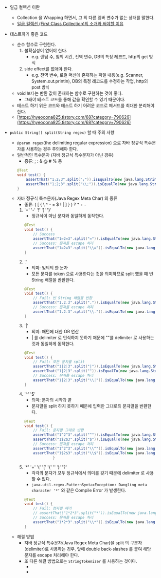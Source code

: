 - 일급 컬렉션 이란
    - Collection 을 Wrapping 하면서, 그 외 다른 멤버 변수가 없는 상태를 말한다.
    - [일급 컬렉션 (First Class Collection)의 소개와 써야할 이유](https://jojoldu.tistory.com/412)
    
- 테스트하기 좋은 코드
    - 순수 함수로 구현한다.
        1. 불확실성이 없어야 한다.
            - e.g. 랜덤 수, 임의 시간, 전역 변수, DB의 특정 레코드, http의 get 방식
        2. side effect를 없애야 한다.
            - e.g. 전역 변수, 로컬 머신에 존재하는 파일 내용(e.g. Scanner, System.out.println), DB의 특정 레코드를 수정하는 작업, http의 post 방식 
    - void 보다는 반환 값이 존재하는 함수로 구현하는 것이 좋다.
        - 그래야 테스트 코드를 통해 값을 확인할 수 있기 때문이다.
    - 테스트 하기 위운 코드와 테스트 하기 어려운 코드로 메서드를 최대한 분리해야 한다.
    - [https://hyeooona825.tistory.com/68?category=790626](https://hyeooona825.tistory.com/68?category=790626)
    
- `public String[] split(String regex)` 할 때 주의 사항
    - `@param regex`(the delimiting regular expression) 으로 자바 정규식 특수문자를 사용하는 경우 주의해야 한다.
    - 일반적인 특수문자 (자바 정규식 특수문자가 아닌 경우)
        - 종류: ; : & @ # % 등 
        ```java
        @Test
        void test() {
            assertThat("1;2;3".split(";")).isEqualTo(new java.lang.String[]{"1", "2", "3"});
            assertThat("1;2;3".split("\\;")).isEqualTo(new java.lang.String[]{"1", "2", "3"}); 
        }
        ```
    - 자바 정규식 특수문자(Java Regex Meta Char) 의 종류 
        - 종류: ( [ { \ ^ - = $ ! | ] } ) ? * + .
        1. '=' '-' '!' ']' '}' 
            - 정규식이 아닌 문자와 동일하게 동작한다. 
            ```java
            @Test
            void test() {
                // Success  
                assertThat("1=2=3".split("=")).isEqualTo(new java.lang.String[]{"1", "2", "3"});
                // Success: 문자를 escape 처리 
                assertThat("1=2=3".split("\\=")).isEqualTo(new java.lang.String[]{"1", "2", "3"}); 
            }
            ```
        2. '.' 
            - 의미: 임의의 한 문자 
            - 모든 문자를 token 으로 사용한다는 것을 의미하므로 split 했을 때 빈 String 배열을 반환한다.
            ```java
            @Test
            void test() {
                // Fail: 빈 String 배열을 반환 
                assertThat("1.2.3".split(".")).isEqualTo(new java.lang.String[]{}); 
                // Success: 문자를 escape 처리 
                assertThat("1.2.3".split("\\.")).isEqualTo(new java.lang.String[]{"1", "2", "3"}); 
            }
            ```
        3. '|' 
            - 의미: 패턴에 대한 OR 연산 
            - | 를 delimiter 로 인식하지 못하기 때문에 ""를 delimiter 로 사용하는 것과 동일하게 동작한다.
            ```java
            @Test
            void test() {
                // Fail: 모든 문자를 split 
                assertThat("1|2|3".split("|")).isEqualTo(new java.lang.String[]{"1", "|", "2", "|", "3"});
                assertThat("1|2|3".split("")).isEqualTo(new java.lang.String[]{"1", "|", "2", "|", "3"}); // 위와 동일한 결과 
                // Success: 문자를 escape 처리 
                assertThat("1|2|3".split("\\|")).isEqualTo(new java.lang.String[]{"1", "2", "3"}); 
            }
            ```
        4. '^' '$' 
            - 의미: 문자의 시작과 끝
            - 문자열을 split 하지 못하기 때문에 입력한 그대로의 문자열을 반환한다.
            ```java
            @Test
            void test() {
                // Fail: 문자열 그대로 반환 
                assertThat("1^2^3".split("^")).isEqualTo(new java.lang.String[]{"1^2^3"}); 
                assertThat("1$2$3".split("$")).isEqualTo(new java.lang.String[]{"1$2$3"}); 
                // Success: 문자를 escape 처리 
                assertThat("1^2^3".split("\\^")).isEqualTo(new java.lang.String[]{"1", "2", "3"}); 
                assertThat("1$2$3".split("\\$")).isEqualTo(new java.lang.String[]{"1", "2", "3"}); 
                         }
            ```
        5. '*' '+' '(' '[' '{' '\' ')' '?'
            - 각각의 문자가 모두 정규식에서 의미를 갖기 때문에 delimiter 로 사용할 수 없다.
            - `java.util.regex.PatternSyntaxException: Dangling meta character '*'` 와 같은 Compile Error 가 발생한다. 
            ```java
            @Test
            void test() {
                // Fail: 컴파일 에러 
                // assertThat("1*2*3".split("*")).isEqualTo(new java.lang.String[]{"1", "2", "3"});
                // Success: 문자를 escape 처리 
                assertThat("1*2*3".split("\\*")).isEqualTo(new java.lang.String[]{"1", "2", "3"});
            }
            ```
    - 해결 방법
        - 자바 정규식 특수문자(Java Regex Meta Char)을 split 의 구분자(delimiter)로 사용하는 경우, 앞에 double back-slashes 를 붙여 해당 문자를 escape 처리해야 한다. 
        - 또 다른 해결 방법으로는 `StringTokenizer` 를 사용하는 것이다.
            - [](https://m.blog.naver.com/pgh7092/221080752099)
            - [](https://hunit.tistory.com/166)
